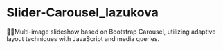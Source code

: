 # Slider-Carousel_lazukova
👩‍💻Multi-image slideshow based on Bootstrap Carousel, utilizing adaptive layout techniques with JavaScript and media queries.
